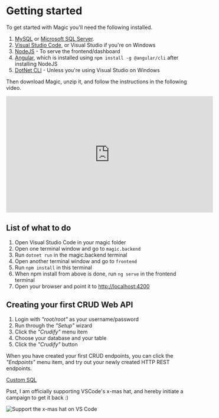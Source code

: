 # Getting started

To get started with Magic you'll need the following installed.

1. [MySQL](https://dev.mysql.com/downloads/mysql/) or [Microsoft SQL Server](https://www.microsoft.com/en-us/sql-server/sql-server-downloads).
2. [Visual Studio Code](https://code.visualstudio.com/download), or Visual Studio if you're on Windows
3. [NodeJS](https://nodejs.org/en/download/) - To serve the frontend/dashboard
4. [Angular](https://cli.angular.io), which is installed using `npm install -g @angular/cli` after installing NodeJS
5. [DotNet CLI](https://dotnet.microsoft.com/learn/dotnet/hello-world-tutorial/install) - Unless you're using Visual Studio on Windows

Then download Magic, unzip it, and follow the instructions in the following video.

<div style="margin-left: auto; margin-right: auto; width: 560px;">
<iframe width="560" height="315" src="https://www.youtube.com/embed/qPn5tfGfhR4" frameborder="0" allow="accelerometer; autoplay; encrypted-media; gyroscope; picture-in-picture" allowfullscreen></iframe>
</div>

## List of what to do

1. Open Visual Studio Code in your magic folder
2. Open one terminal window and go to `magic.backend`
3. Run `dotnet run` in the magic.backend terminal
4. Open another terminal window and go to `frontend`
5. Run `npm install` in this terminal
6. When npm install from above is done, run `ng serve` in the frontend terminal
7. Open your browser and point it to [http://localhost:4200](http://localhost:4200)

## Creating your first CRUD Web API

1. Login with _"root/root"_ as your username/password
2. Run through the _"Setup"_ wizard
3. Click the _"Crudify"_ menu item
4. Choose your database and your table
5. Click the _"Crudify"_ button

When you have created your first CRUD endpoints, you can click the _"Endpoints"_ menu item, and try out your
newly created HTTP REST endpoints.

[Custom SQL](/custom-sql)

Psst, I am officially supporting VSCode's x-mas hat, and hereby initiate a campaign to get it back :)

![Support the x-mas hat on VS Code](https://servergardens.files.wordpress.com/2019/12/img_0645.jpg)

